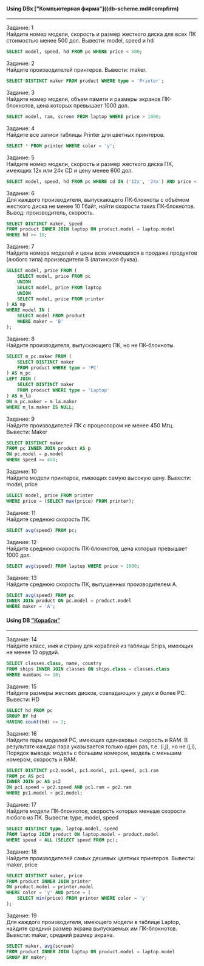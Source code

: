 #### Using DBх ["Компьютерная фирма"]((db-scheme.md#compfirm)
-------------------------------

Задание: 1  
Найдите номер модели, скорость и размер жесткого диска для всех ПК стоимостью менее 500 дол. Вывести: model, speed и hd
```sql
SELECT model, speed, hd FROM pc WHERE price < 500;
```

Задание: 2  
Найдите производителей принтеров. Вывести: maker.
```sql
SELECT DISTINCT maker FROM product WHERE type = 'Printer';
```

Задание: 3   
Найдите номер модели, объем памяти и размеры экранов ПК-блокнотов, цена которых превышает 1000 дол. 
```sql
SELECT model, ram, screen FROM laptop WHERE price > 1000;
```

Задание: 4   
Найдите все записи таблицы Printer для цветных принтеров.
```sql
SELECT * FROM printer WHERE color = 'y';
```

Задание: 5  
Найдите номер модели, скорость и размер жесткого диска ПК, имеющих 12x или 24x CD и цену менее 600 дол.
```sql
SELECT model, speed, hd FROM pc WHERE cd IN ('12x', '24x') AND price < 600;
```

Задание: 6  
Для каждого производителя, выпускающего ПК-блокноты c объёмом жесткого диска не менее 10 Гбайт, найти скорости таких ПК-блокнотов. Вывод: производитель, скорость.
```sql
SELECT DISTINCT maker, speed
FROM product INNER JOIN laptop ON product.model = laptop.model
WHERE hd >= 10;
```

Задание: 7  
Найдите номера моделей и цены всех имеющихся в продаже продуктов (любого типа) производителя B (латинская буква).
```sql
SELECT model, price FROM (
    SELECT model, price FROM pc
    UNION
    SELECT model, price FROM laptop
    UNION
    SELECT model, price FROM printer
) AS mp
WHERE model IN (
    SELECT model FROM product
    WHERE maker = 'B'
);
```

Задание: 8  
Найдите производителя, выпускающего ПК, но не ПК-блокноты.
```sql
SELECT m_pc.maker FROM (
    SELECT DISTINCT maker
    FROM product WHERE type = 'PC'
) AS m_pc
LEFT JOIN (
    SELECT DISTINCT maker
    FROM product WHERE type = 'Laptop'
) AS m_la
ON m_pc.maker = m_la.maker
WHERE m_la.maker IS NULL;
```

Задание: 9  
Найдите производителей ПК с процессором не менее 450 Мгц. Вывести: Maker
```sql
SELECT DISTINCT maker
FROM pc INNER JOIN product AS p
ON pc.model = p.model
WHERE speed >= 450;
```

Задание: 10  
Найдите модели принтеров, имеющих самую высокую цену. Вывести: model, price 
```sql
SELECT model, price FROM printer 
WHERE price = (SELECT max(price) FROM printer);
```

Задание: 11  
Найдите среднюю скорость ПК.
```sql
SELECT avg(speed) FROM pc;
```

Задание: 12  
Найдите среднюю скорость ПК-блокнотов, цена которых превышает 1000 дол.
```sql
SELECT avg(speed) FROM laptop WHERE price > 1000;
```

Задание: 13  
Найдите среднюю скорость ПК, выпущенных производителем A. 
```sql
SELECT avg(speed) FROM pc
INNER JOIN product ON pc.model = product.model
WHERE maker = 'A';
```

#### Using DB ["Корабли"](db-scheme.md#ships)
--------------------

Задание: 14  
Найдите класс, имя и страну для кораблей из таблицы Ships, имеющих не менее 10 орудий.
```sql
SELECT classes.class, name, country
FROM ships INNER JOIN classes ON ships.class = classes.class
WHERE numGuns >= 10;
```

Задание: 15  
Найдите размеры жестких дисков, совпадающих у двух и более PC. Вывести: HD 
```sql
SELECT hd FROM pc
GROUP BY hd
HAVING count(hd) >= 2;
```

Задание: 16  
Найдите пары моделей PC, имеющих одинаковые скорость и RAM. В результате каждая пара указывается только один раз, т.е. (i,j), но не (j,i), Порядок вывода: модель с большим номером, модель с меньшим номером, скорость и RAM.
```sql
SELECT DISTINCT pc2.model, pc1.model, pc1.speed, pc1.ram
FROM pc AS pc1
INNER JOIN pc AS pc2
ON pc1.speed = pc2.speed AND pc1.ram = pc2.ram
WHERE pc1.model < pc2.model;
```

Задание: 17  
Найдите модели ПК-блокнотов, скорость которых меньше скорости любого из ПК.
Вывести: type, model, speed 
```sql
SELECT DISTINCT type, laptop.model, speed
FROM laptop JOIN product ON laptop.model = product.model
WHERE speed < ALL (SELECT speed FROM pc);
```

Задание: 18  
Найдите производителей самых дешевых цветных принтеров. Вывести: maker, price 
```SQL
SELECT DISTINCT maker, price
FROM product INNER JOIN printer 
ON product.model = printer.model
WHERE color = 'y' AND price = (
    SELECT min(price) FROM printer WHERE color = 'y'
);
```

Задание: 19  
Для каждого производителя, имеющего модели в таблице Laptop, найдите средний размер экрана выпускаемых им ПК-блокнотов. Вывести: maker, средний размер экрана. 
```sql
SELECT maker, avg(screen)
FROM product INNER JOIN laptop ON product.model = laptop.model
GROUP BY maker;
```

